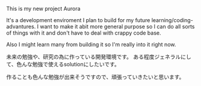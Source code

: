 This is my new project Aurora

It's a development enviroment I plan to build for my future learning/coding-advantures.
I want to make it abit more general purpose so I can do all sorts of things with it and don't have to deal with crappy code base.

Also I might learn many from building it so I'm really into it right now.


未来の勉強や、研究の為に作っている開発環境です。
ある程度ジェネラルにして、色んな勉強で使えるsolutionにしたいです。

作ることも色んな勉強が出来そうですので、頑張っていきたいと思います。
